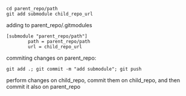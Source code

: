 ```
cd parent_repo/path
git add submodule child_repo_url
```

adding to parent_repo/.gitmodules

```
[submodule "parent_repo/path"]
        path = parent_repo/path
        url = child_repo_url
```

commiting changes on parent_repo:

`git add .; git commit -m "add submodule"; git push`

perform changes on child_repo, commit them on child_repo, and then commit it also on parent_repo